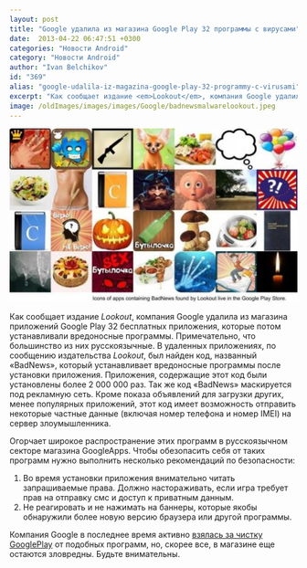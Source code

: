 ```yaml
---
layout: post
title: "Google удалила из магазина Google Play 32 программы c вирусами"
date:  2013-04-22 06:47:51 +0300
categories: "Новости Android"
category: "Новости Android"
author: "Ivan Belchikov"
id: "369"
alias: "google-udalila-iz-magazina-google-play-32-programmy-c-virusami"
excerpt: "Как сообщает издание <em>Lookout</em>, компания Google удалила из магазина приложений Google Play 32 бесплатных приложения, которые потом устанавливали вредоносные программы. Примечательно, что большинство из них русскоязычные."
image: /oldImages/images/images/Google/badnewsmalwarelookout.jpeg
---
```

<img src="/oldImages/images/images/Google/badnewsmalwarelookout.jpeg" alt="Программы, содержащие код BadNews" >

Как сообщает издание <em>Lookout</em>, компания Google удалила из магазина приложений Google Play 32 бесплатных приложения, которые потом устанавливали вредоносные программы. Примечательно, что большинство из них русскоязычные.
В удаленных приложениях, по сообщению издательства <em>Lookout</em>, был найден код, названный «BadNews», который устанавливает вредоносные программы после установки приложения. Приложения, содержащие этот код были установлены более 2 000 000 раз. Так же код «BadNews» маскируется под рекламную сеть. Кроме показа объявлений для загрузки других, менее популярных приложений, этот код имеет возможность отправить некоторые частные данные (включая номер телефона и номер IMEI) на сервер злоумышленника.

Огорчает широкое распространение этих программ в русскоязычном секторе магазина GoogleApps. Чтобы обезопасить себя от таких программ нужно выполнить несколько рекомендаций по безопасности:

<ol>
<li>Во время установки приложения внимательно читать запрашиваемые права. Должно настораживать, если игра требует прав на отправку смс и доступ к приватным данным.</li>
<li>Не реагировать и не нажимать на баннеры, которые якобы обнаружили более новую версию браузера или другой программы.</li>
</ol>
Компания Google в последнее время активно <a href="index.php?option=com_content&amp;view=article&amp;id=351&amp;catid=8&amp;Itemid=102">взялась за чистку GooglePlay</a> от подобных программ, но, скорее все, в магазине еще остаются зловредны. Будьте внимательны.
